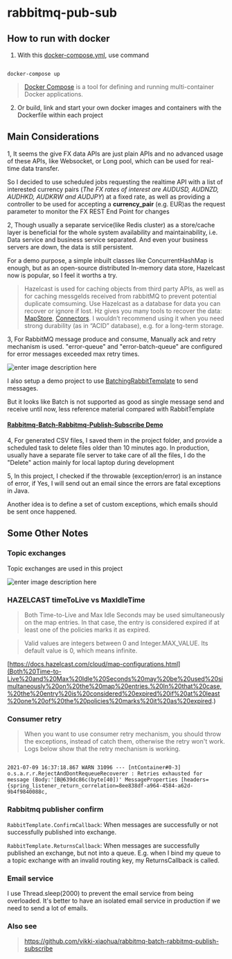 

# rabbitmq-pub-sub

  
  

  

## How to run with docker

  

1. With this [docker-compose.yml](https://github.com/vikki-xiaohua/rabbitmq-pub-sub/blob/main/docker-compose.yml), use command

  

```

docker-compose up

```

  

>  [Docker Compose](https://docs.docker.com/compose/) is a tool for defining and running multi-container Docker applications.

  

2. Or build, link and start your own docker images and containers with the Dockerfile within each project

  

## Main Considerations

  

1, It seems the give FX data APIs are just plain APIs and no advanced usage of these APIs, like Websocket, or Long pool, which can be used for real-time data transfer.

  

So I decided to use scheduled jobs requesting the realtime API with a list of interested currency pairs (*The FX rates of interest are AUDUSD, AUDNZD, AUDHKD, AUDKRW and AUDJPY*) at a fixed rate, as well as providing a controller to be used for accepting a **currency_pair** (e.g. EUR)as the request parameter to monitor the FX REST End Point for changes

  

2, Though usually a separate service(like Redis cluster) as a store/cache layer is beneficial for the whole system availability and maintainability, i.e. Data service and business service separated. And even your business servers are down, the data is still persistent.

  

For a demo purpose, a simple inbuilt classes like ConcurrentHashMap is enough, but as an open-source distributed In-memory data store, Hazelcast now is popular, so I feel it worths a try.

  

> Hazelcast is used for caching objects from third party APIs, as well as for caching messgeIds received from rabbitMQ to prevent potential duplicate comsuming. Use Hazelcast as a database for data you can recover or ignore if lost. Hz gives you many tools to recover the data: [MapStore](https://docs.hazelcast.com/imdg/4.2/data-structures/map.html#loading-and-storing-persistent-data), [Connectors](https://jet-start.sh/docs/api/sources-sinks). I wouldn’t recommend using it when you need strong durability (as in “ACID” database), e.g. for a long-term storage.


3, For RabbitMQ message produce and consume, Manually ack and retry mechanism is used. "error-queue" and "error-batch-queue" are configured for error messages exceeded max retry times.

  ![enter image description here](https://github.com/vikki-xiaohua/rabbitmq-pub-sub/blob/main/image/error-queues.png)  

I also setup a demo project to use [BatchingRabbitTemplate](https://docs.spring.io/spring-amqp/docs/current/api/org/springframework/amqp/rabbit/core/BatchingRabbitTemplate.html) to send messages.

  

But it looks like Batch is not supported as good as single message send and receive until now, less reference material compared with RabbitTemplate

  

#### [Rabbitmq-Batch-Rabbitmq-Publish-Subscribe Demo](https://github.com/vikki-xiaohua/rabbitmq-batch-rabbitmq-publish-subscribe)



4, For generated CSV files, I saved them in the project folder, and provide a scheduled task to delete files older than 10 minutes ago. In production, usually have a separate file server to take care of all the files, I do the "Delete" action mainly for local laptop during development

  

5, In this project, I checked if the throwable (exception/error) is an instance of error, if Yes, I will send out an email since the errors are fatal exceptions in Java.

  

Another idea is to define a set of custom exceptions, which emails should be sent once happened.

  
  

## Some Other Notes

  

### Topic exchanges

Topic exchanges are used in this project

  ![enter image description here](https://github.com/vikki-xiaohua/rabbitmq-pub-sub/blob/main/image/topic-exchange.png)

### HAZELCAST timeToLive vs MaxIdleTime

  

> Both Time-to-Live and Max Idle Seconds may be used simultaneously on the map entries. In that case, the entry is considered expired if at least one of the policies marks it as expired.

  

> Valid values are integers between 0 and Integer.MAX_VALUE. Its default value is 0, which means infinite.

  

[https://docs.hazelcast.com/cloud/map-configurations.html](Both%20Time-to-Live%20and%20Max%20Idle%20Seconds%20may%20be%20used%20simultaneously%20on%20the%20map%20entries.%20In%20that%20case,%20the%20entry%20is%20considered%20expired%20if%20at%20least%20one%20of%20the%20policies%20marks%20it%20as%20expired.)

  

### Consumer retry

  

> When you want to use consumer retry mechanism, you should throw the exceptions, instead of catch them, otherwise the retry won't work. Logs below show that the retry mechanism is working.

```

2021-07-09 16:37:18.867 WARN 31096 --- [ntContainer#0-3] o.s.a.r.r.RejectAndDontRequeueRecoverer : Retries exhausted for message (Body:'[B@639dc86c(byte[40])' MessageProperties [headers={spring_listener_return_correlation=8ee838df-a964-4584-a62d-9b4f9840088c,

```

  

### Rabbitmq publisher confirm

  

```RabbitTemplate.ConfirmCallback```: When messages are successfully or not successfully published into exchange.

  

```RabbitTemplate.ReturnsCallback```: When messages are successfully published an exchange, but not into a queue. E.g. when I bind my queue to a topic exchange with an invalid routing key, my ReturnsCallback is called.

  

### Email service

  

I use Thread.sleep(2000) to prevent the email service from being overloaded. It's better to have an isolated email service in production if we need to send a lot of emails.



### Also  see

> https://github.com/vikki-xiaohua/rabbitmq-batch-rabbitmq-publish-subscribe
